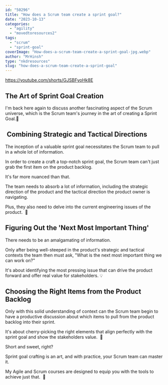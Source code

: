 ```yaml
---
id: "50296"
title: "How does a Scrum team create a sprint goal?"
date: "2023-10-13"
categories: 
  - "agility"
  - "movedtoresources2"
tags: 
  - "scrum"
  - "sprint-goal"
coverImage: "How-does-a-scrum-team-create-a-sprint-goal-jpg.webp"
author: "MrHinsh"
type: "nkdresources"
slug: "how-does-a-scrum-team-create-a-sprint-goal"
---
```


https://youtube.com/shorts/GJSBFyoHk8E

## The Art of Sprint Goal Creation

I'm back here again to discuss another fascinating aspect of the Scrum universe, which is the Scrum team's journey in the art of creating a Sprint Goal.🎯

##  Combining Strategic and Tactical Directions

The inception of a valuable sprint goal necessitates the Scrum team to pull in a whole lot of information. 

In order to create a craft a top-notch sprint goal, the Scrum team can't just grab the first item on the product backlog.

It's far more nuanced than that.

The team needs to absorb a lot of information, including the strategic direction of the product and the tactical direction the product owner is navigating.

Plus, they also need to delve into the current engineering issues of the product.  🚀

## Figuring Out the 'Next Most Important Thing'

There needs to be an amalgamating of information.

Only after being well-steeped in the product's strategic and tactical contexts the team then must ask, "What is the next most important thing we can work on?"

It's about identifying the most pressing issue that can drive the product forward and offer real value for stakeholders. 💡

## Choosing the Right Items from the Product Backlog

Only with this solid understanding of context can the Scrum team begin to have a productive discussion about which items to pull from the product backlog into their sprint.

It's about cherry-picking the right elements that align perfectly with the sprint goal and show the stakeholders value.  🎯

Short and sweet, right?

Sprint goal crafting is an art, and with practice, your Scrum team can master it.

My Agile and Scrum courses are designed to equip you with the tools to achieve just that.  🎯
